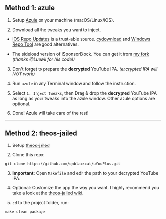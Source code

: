 ## Method 1: azule

1. Setup [Azule](https://github.com/Al4ise/Azule) on your machine (macOS/Linux/iOS).

2. Download all the tweaks you want to inject. 

- [iOS Repo Updates](https://www.ios-repo-updates.com/) is a trust-able source. [cydownload](https://github.com/borishonman/cydownload) and [Windows Repo Tool](https://github.com/SarahH12099/Windows-Repo-Tool) are good alternatives.

- The sideload version of iSponsorBlock. You can get it from [my fork](https://github.com/qnblackcat/iSponsorBlock) _(thanks @Luewii for his code!)_

3. Don't forget to prepare the **decrypted** YouTube IPA. _(encrypted IPA will NOT work)_

4. Run `azule` in any Terminal window and follow the instruction.

5. Select `1. Inject tweaks`, then Drag & drop the **decrypted** YouTube IPA as long as your tweaks into the azule window. Other azule options are optional.

6. Done! Azule will take care of the rest!

***

## Method 2: theos-jailed

1. Setup [theos-jailed](https://github.com/kabiroberai/theos-jailed/wiki/Installation)

2. Clone this repo:
```
git clone https://github.com/qnblackcat/uYouPlus.git
```
3. **Important:** Open `Makefile` and edit the path to your decrypted YouTube IPA. 

4. Optional: Customize the app the way you want. I highly recommend you take a look at the [theos-jailed wiki](https://github.com/kabiroberai/theos-jailed/wiki/Usage).

5. `cd` to the project folder, run:
```
make clean package
```

